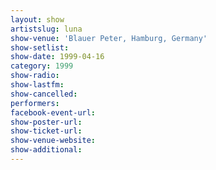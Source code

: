 ```yaml
---
layout: show
artistslug: luna
show-venue: 'Blauer Peter, Hamburg, Germany'
show-setlist: 
show-date: 1999-04-16
category: 1999
show-radio: 
show-lastfm: 
show-cancelled: 
performers: 
facebook-event-url: 
show-poster-url: 
show-ticket-url: 
show-venue-website: 
show-additional: 
---
```


